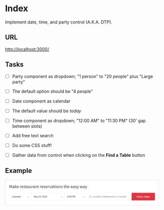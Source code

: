 # Index

Implement date, time, and party control (A.K.A. DTP).

## URL

[http://localhost:3000/](http://localhost:3000/)

## Tasks

- [ ] Party component as dropdown; "1 person" to "20 people" plus "Large party"

- [ ] The default option should be "4 people"

- [ ] Date component as calendar

- [ ] The default value should be _today_

- [ ] Time component as dropdown; "12:00 AM" to "11:30 PM" (30' gap between slots)

- [ ] Add free text search

- [ ] Do some CSS stuff!

- [ ] Gather data from control when clicking on the **Find a Table** button

## Example

![DTP](dtp.png "DTP")
